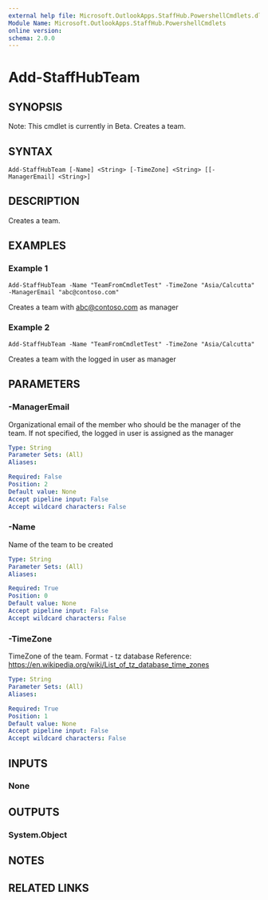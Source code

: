 ```yaml
---
external help file: Microsoft.OutlookApps.StaffHub.PowershellCmdlets.dll-Help.xml
Module Name: Microsoft.OutlookApps.StaffHub.PowershellCmdlets
online version: 
schema: 2.0.0
---
```


# Add-StaffHubTeam

## SYNOPSIS
Note: This cmdlet is currently in Beta.
Creates a team.

## SYNTAX

```
Add-StaffHubTeam [-Name] <String> [-TimeZone] <String> [[-ManagerEmail] <String>]
```

## DESCRIPTION
Creates a team.

## EXAMPLES

### Example 1
```
Add-StaffHubTeam -Name "TeamFromCmdletTest" -TimeZone "Asia/Calcutta" -ManagerEmail "abc@contoso.com"
```

Creates a team with abc@contoso.com as manager

### Example 2
```
Add-StaffHubTeam -Name "TeamFromCmdletTest" -TimeZone "Asia/Calcutta"
```

Creates a team with the logged in user as manager

## PARAMETERS

### -ManagerEmail
Organizational email of the member who should be the manager of the team. If not specified, the logged in user is assigned as the manager

```yaml
Type: String
Parameter Sets: (All)
Aliases: 

Required: False
Position: 2
Default value: None
Accept pipeline input: False
Accept wildcard characters: False
```

### -Name
Name of the team to be created

```yaml
Type: String
Parameter Sets: (All)
Aliases: 

Required: True
Position: 0
Default value: None
Accept pipeline input: False
Accept wildcard characters: False
```

### -TimeZone
TimeZone of the team. Format - tz database
Reference: https://en.wikipedia.org/wiki/List_of_tz_database_time_zones

```yaml
Type: String
Parameter Sets: (All)
Aliases: 

Required: True
Position: 1
Default value: None
Accept pipeline input: False
Accept wildcard characters: False
```

## INPUTS

### None


## OUTPUTS

### System.Object

## NOTES

## RELATED LINKS

